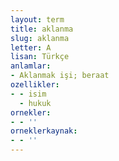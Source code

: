 ```yaml
---
layout: term
title: aklanma
slug: aklanma
letter: A
lisan: Türkçe
anlamlar:
- Aklanmak işi; beraat
ozellikler:
- - isim
  - hukuk
ornekler:
- - ''
orneklerkaynak:
- - ''
---
```

